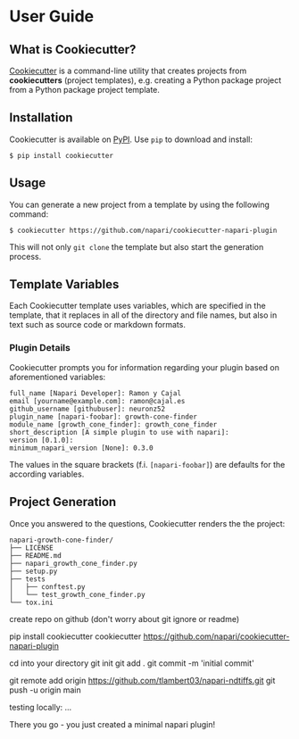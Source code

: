 # User Guide

## What is Cookiecutter?

[Cookiecutter] is a command-line utility that creates projects from **cookiecutters** (project
templates), e.g. creating a Python package project from a Python package project template.

## Installation

Cookiecutter is available on [PyPI]. Use ``pip`` to download and install:

```no-highlight
$ pip install cookiecutter
```

## Usage

You can generate a new project from a template by using the following command:

```no-highlight
$ cookiecutter https://github.com/napari/cookiecutter-napari-plugin
```

This will not only ``git clone`` the template but also start the generation process.

## Template Variables

Each Cookiecutter template uses variables, which are specified in the template, that
it replaces in all of the directory and file names, but also in text such as source code
or markdown formats.

### Plugin Details

Cookiecutter prompts you for information regarding your plugin based on aforementioned variables:

```no-highlight
full_name [Napari Developer]: Ramon y Cajal
email [yourname@example.com]: ramon@cajal.es
github_username [githubuser]: neuronz52
plugin_name [napari-foobar]: growth-cone-finder
module_name [growth_cone_finder]: growth_cone_finder
short_description [A simple plugin to use with napari]:
version [0.1.0]:
minimum_napari_version [None]: 0.3.0
```

The values in the square brackets (f.i. ``[napari-foobar]``) are defaults for the according variables.

## Project Generation

Once you answered to the questions, Cookiecutter renders the the project:

```no-highlight
napari-growth-cone-finder/
├── LICENSE
├── README.md
├── napari_growth_cone_finder.py
├── setup.py
├── tests
│   ├── conftest.py
│   └── test_growth_cone_finder.py
└── tox.ini
```

create repo on github (don't worry about git ignore or readme)

pip install cookiecutter
cookiecutter https://github.com/napari/cookiecutter-napari-plugin

cd into your directory
git init
git add .
git commit -m 'initial commit'

git remote add origin https://github.com/tlambert03/napari-ndtiffs.git
git push -u origin main

testing locally:
...

There you go - you just created a minimal napari plugin!

[Cookiecutter]: https://github.com/audreyr/cookiecutter
[PyPI]: https://pypi.org/project/cookiecutter
